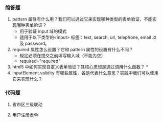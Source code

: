 ### 简答题
1. pattern 属性有什么用？我们可以通过它来实现哪种类型的表单验证，不能实现哪种表单验证？
    * 用于验证 input 域的模式
    * 适用于以下类型的&lt;input> 标签：text, search, url, telephone, email 以及 password。
1. required 属性怎么设置？它和 pattern 属性的设置有什么不同？
    * 规定必须在提交之前填写输入域（不能为空）
    * required="required"
1. html5 中如何实现自定义表单验证？其核心思想是通过调用什么函数？
    * 
1. inputElement.validity 有哪些属性，各是代表什么意思？实践中我们可以使用它来实现什么？

### 代码题
1. 省市区三级联动

1. 用户注册表单